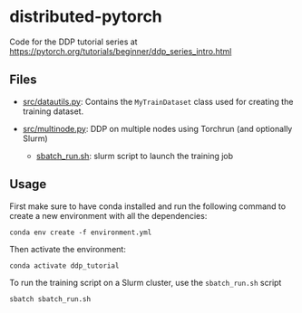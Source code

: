 # distributed-pytorch

Code for the DDP tutorial series at https://pytorch.org/tutorials/beginner/ddp_series_intro.html

## Files
* [src/datautils.py](src/datautils.py): Contains the `MyTrainDataset` class used for creating the training dataset.

* [src/multinode.py](src/multinode.py): DDP on multiple nodes using Torchrun (and optionally Slurm)
    * [sbatch_run.sh](sbatch_run.sh): slurm script to launch the training job

## Usage

First make sure to have conda installed and run the following command to create a new environment with all the dependencies:

`conda env create -f environment.yml`

Then activate the environment:

`conda activate ddp_tutorial`


To run the training script on a Slurm cluster, use the `sbatch_run.sh` script


```sh
sbatch sbatch_run.sh